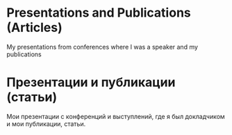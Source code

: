 # Presentations and Publications (Articles)
My presentations from conferences where I was a speaker and my publications

# Презентации и публикации (статьи)
Мои презентации с конференций и выступлений, где я был докладчиком и мои публикации, статьи.
